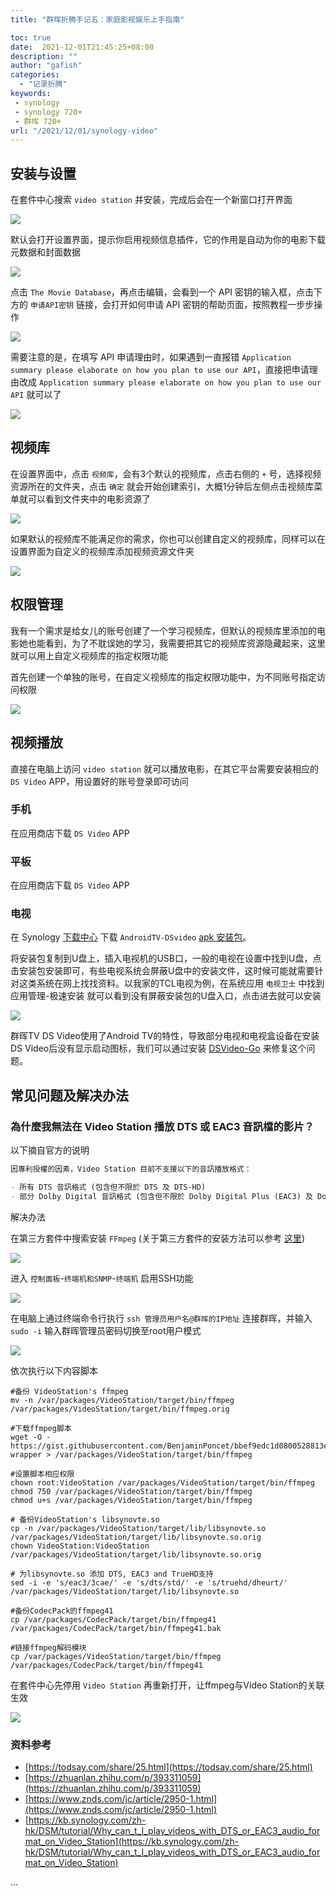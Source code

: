 ```yaml
---
title: "群晖折腾手记五：家庭影视娱乐上手指南"

toc: true
date:  2021-12-01T21:45:25+08:00
description: ""
author: "gafish"
categories:
  - "记录折腾"
keywords:
 - synology
 - synology 720+
 - 群晖 720+
url: "/2021/12/01/synology-video"
---
```



## 安装与设置

在套件中心搜索 `video station` 并安装，完成后会在一个新窗口打开界面

![](/images/2021-12-01-synology-video/1.jpg)

默认会打开设置界面，提示你启用视频信息插件，它的作用是自动为你的电影下载元数据和封面数据

![](/images/2021-12-01-synology-video/2.jpg)

点击 `The Movie Database`，再点击编辑，会看到一个 API 密钥的输入框，点击下方的 `申请API密钥` 链接，会打开如何申请 API 密钥的帮助页面，按照教程一步步操作

![](/images/2021-12-01-synology-video/4.jpg)

需要注意的是，在填写 API 申请理由时，如果遇到一直报错 `Application summary please elaborate on how you plan to use our API`，直接把申请理由改成 `Application summary please elaborate on how you plan to use our API` 就可以了

![](/images/2021-12-01-synology-video/5.png)

## 视频库

在设置界面中，点击 `视频库`，会有3个默认的视频库，点击右侧的 `+` 号，选择视频资源所在的文件夹，点击 `确定` 就会开始创建索引，大概1分钟后左侧点击视频库菜单就可以看到文件夹中的电影资源了

![](/images/2021-12-01-synology-video/3.jpg)

如果默认的视频库不能满足你的需求，你也可以创建自定义的视频库，同样可以在设置界面为自定义的视频库添加视频资源文件夹

![](/images/2021-12-01-synology-video/6.jpg)

## 权限管理

我有一个需求是给女儿的账号创建了一个学习视频库，但默认的视频库里添加的电影她也能看到，为了不耽误她的学习，我需要把其它的视频库资源隐藏起来，这里就可以用上自定义视频库的指定权限功能

首先创建一个单独的账号，在自定义视频库的指定权限功能中，为不同账号指定访问权限

![](/images/2021-12-01-synology-video/7.jpg)

## 视频播放

直接在电脑上访问 `video station` 就可以播放电影，在其它平台需要安装相应的 `DS Video` APP，用设置好的账号登录即可访问

### 手机

在应用商店下载 `DS Video` APP

### 平板

在应用商店下载 `DS Video` APP

### 电视

在 Synology [下载中心](https://www.synology.cn/zh-cn/support/download/DS720+?version=7.0#androids) 下载 `AndroidTV-DSvideo` [apk 安装包](https://archive.synology.cn/download/Mobile/Android-DSvideo)。

将安装包复制到U盘上，插入电视机的USB口，一般的电视在设置中找到U盘，点击安装包安装即可，有些电视系统会屏蔽U盘中的安装文件，这时候可能就需要针对这类系统在网上找找资料。以我家的TCL电视为例，在系统应用 `电视卫士` 中找到 应用管理-极速安装 就可以看到没有屏蔽安装包的U盘入口，点击进去就可以安装

![](/images/2021-12-01-synology-video/8.jpg)


群晖TV DS Video使用了Android TV的特性，导致部分电视和电视盒设备在安装DS Video后没有显示启动图标，我们可以通过安装 [DSVideo-Go](http://www.tengmuz.com/index.php/2020/01/27/dsphoto-go%E7%BE%A4%E6%99%96tv-dsphoto%E5%90%AF%E5%8A%A8%E5%99%A8%EF%BC%8C%E8%A7%A3%E5%86%B3dsphoto%E5%AE%89%E8%A3%85%E5%90%8E%E6%97%A0%E5%90%AF%E5%8A%A8%E5%9B%BE%E6%A0%87%E9%97%AE%E9%A2%98-solut/) 来修复这个问题。

## 常见问题及解决办法

### 為什麼我無法在 Video Station 播放 DTS 或 EAC3 音訊檔的影片？

以下摘自官方的说明

```md
因專利授權的因素，Video Station 目前不支援以下的音訊播放格式：

- 所有 DTS 音訊格式 (包含但不限於 DTS 及 DTS-HD)
- 部分 Dolby Digital 音訊格式 (包含但不限於 Dolby Digital Plus (EAC3) 及 Dolby TrueHD)
```

解决办法

在第三方套件中搜索安装 `FFmpeg` (关于第三方套件的安装方法可以参考 [这里](/2021/12/04/synology-spk))

![](/images/2021-12-01-synology-video/9.jpg)

进入 `控制面板`-`终端机和SNMP`-`终端机` 启用SSH功能

![](/images/2021-12-01-synology-video/10.jpg)

在电脑上通过终端命令行执行 `ssh 管理员用户名@群晖的IP地址` 连接群晖，并输入 `sudo -i` 输入群晖管理员密码切换至root用户模式

![](/images/2021-12-01-synology-video/11.jpg)

依次执行以下内容脚本

```shell
#备份 VideoStation's ffmpeg
mv -n /var/packages/VideoStation/target/bin/ffmpeg /var/packages/VideoStation/target/bin/ffmpeg.orig

#下载ffmpeg脚本
wget -O - https://gist.githubusercontent.com/BenjaminPoncet/bbef9edc1d0800528813e75c1669e57e/raw/ffmpeg-wrapper > /var/packages/VideoStation/target/bin/ffmpeg

#设置脚本相应权限
chown root:VideoStation /var/packages/VideoStation/target/bin/ffmpeg
chmod 750 /var/packages/VideoStation/target/bin/ffmpeg
chmod u+s /var/packages/VideoStation/target/bin/ffmpeg

# 备份VideoStation's libsynovte.so
cp -n /var/packages/VideoStation/target/lib/libsynovte.so /var/packages/VideoStation/target/lib/libsynovte.so.orig
chown VideoStation:VideoStation /var/packages/VideoStation/target/lib/libsynovte.so.orig

# 为libsynovte.so 添加 DTS, EAC3 and TrueHD支持
sed -i -e 's/eac3/3cae/' -e 's/dts/std/' -e 's/truehd/dheurt/' /var/packages/VideoStation/target/lib/libsynovte.so

#备份CodecPack的ffmpeg41
cp /var/packages/CodecPack/target/bin/ffmpeg41 /var/packages/CodecPack/target/bin/ffmpeg41.bak

#链接ffmpeg解码模块
cp /var/packages/VideoStation/target/bin/ffmpeg /var/packages/CodecPack/target/bin/ffmpeg41
```

在套件中心先停用 `Video Station` 再重新打开，让ffmpeg与Video Station的关联生效

![](/images/2021-12-01-synology-video/12.jpg)

### 资料参考

- [https://todsay.com/share/25.html](https://todsay.com/share/25.html)
- [https://zhuanlan.zhihu.com/p/393311059](https://zhuanlan.zhihu.com/p/393311059)
- [https://www.znds.com/jc/article/2950-1.html](https://www.znds.com/jc/article/2950-1.html)
- [https://kb.synology.com/zh-hk/DSM/tutorial/Why_can_t_I_play_videos_with_DTS_or_EAC3_audio_format_on_Video_Station](https://kb.synology.com/zh-hk/DSM/tutorial/Why_can_t_I_play_videos_with_DTS_or_EAC3_audio_format_on_Video_Station)

...